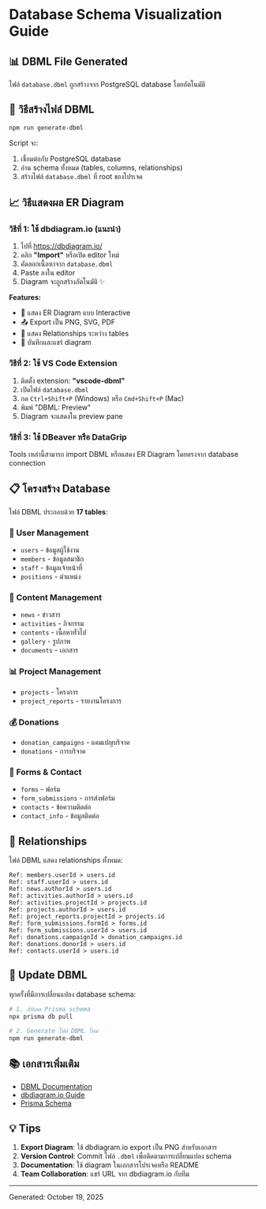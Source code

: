 # Database Schema Visualization Guide

## 📊 DBML File Generated

ไฟล์ `database.dbml` ถูกสร้างจาก PostgreSQL database โดยอัตโนมัติ

## 🚀 วิธีสร้างไฟล์ DBML

```bash
npm run generate-dbml
```

Script จะ:
1. เชื่อมต่อกับ PostgreSQL database
2. อ่าน schema ทั้งหมด (tables, columns, relationships)
3. สร้างไฟล์ `database.dbml` ที่ root ของโปรเจค

## 📈 วิธีแสดงผล ER Diagram

### วิธีที่ 1: ใช้ dbdiagram.io (แนะนำ)

1. ไปที่ https://dbdiagram.io/
2. คลิก **"Import"** หรือเปิด editor ใหม่
3. คัดลอกเนื้อหาจาก `database.dbml`
4. Paste ลงใน editor
5. Diagram จะถูกสร้างอัตโนมัติ ✨

**Features:**
- 🎨 แสดง ER Diagram แบบ Interactive
- 📤 Export เป็น PNG, SVG, PDF
- 🔗 แสดง Relationships ระหว่าง tables
- 💾 บันทึกและแชร์ diagram

### วิธีที่ 2: ใช้ VS Code Extension

1. ติดตั้ง extension: **"vscode-dbml"**
2. เปิดไฟล์ `database.dbml`
3. กด `Ctrl+Shift+P` (Windows) หรือ `Cmd+Shift+P` (Mac)
4. พิมพ์ "DBML: Preview"
5. Diagram จะแสดงใน preview pane

### วิธีที่ 3: ใช้ DBeaver หรือ DataGrip

Tools เหล่านี้สามารถ import DBML หรือแสดง ER Diagram โดยตรงจาก database connection

## 📋 โครงสร้าง Database

ไฟล์ DBML ประกอบด้วย **17 tables**:

### 👥 User Management
- `users` - ข้อมูลผู้ใช้งาน
- `members` - ข้อมูลสมาชิก
- `staff` - ข้อมูลเจ้าหน้าที่
- `positions` - ตำแหน่ง

### 📰 Content Management
- `news` - ข่าวสาร
- `activities` - กิจกรรม
- `contents` - เนื้อหาทั่วไป
- `gallery` - รูปภาพ
- `documents` - เอกสาร

### 📊 Project Management
- `projects` - โครงการ
- `project_reports` - รายงานโครงการ

### 💰 Donations
- `donation_campaigns` - แคมเปญบริจาค
- `donations` - การบริจาค

### 📝 Forms & Contact
- `forms` - ฟอร์ม
- `form_submissions` - การส่งฟอร์ม
- `contacts` - ข้อความติดต่อ
- `contact_info` - ข้อมูลติดต่อ

## 🔗 Relationships

ไฟล์ DBML แสดง relationships ทั้งหมด:

```dbml
Ref: members.userId > users.id
Ref: staff.userId > users.id
Ref: news.authorId > users.id
Ref: activities.authorId > users.id
Ref: activities.projectId > projects.id
Ref: projects.authorId > users.id
Ref: project_reports.projectId > projects.id
Ref: form_submissions.formId > forms.id
Ref: form_submissions.userId > users.id
Ref: donations.campaignId > donation_campaigns.id
Ref: donations.donorId > users.id
Ref: contacts.userId > users.id
```

## 🔧 Update DBML

ทุกครั้งที่มีการเปลี่ยนแปลง database schema:

```bash
# 1. อัปเดต Prisma schema
npx prisma db pull

# 2. Generate ไฟล์ DBML ใหม่
npm run generate-dbml
```

## 📚 เอกสารเพิ่มเติม

- [DBML Documentation](https://dbml.dbdiagram.io/)
- [dbdiagram.io Guide](https://dbdiagram.io/docs)
- [Prisma Schema](https://www.prisma.io/docs/concepts/components/prisma-schema)

## 💡 Tips

1. **Export Diagram**: ใช้ dbdiagram.io export เป็น PNG สำหรับเอกสาร
2. **Version Control**: Commit ไฟล์ `.dbml` เพื่อติดตามการเปลี่ยนแปลง schema
3. **Documentation**: ใช้ diagram ในเอกสารโปรเจคหรือ README
4. **Team Collaboration**: แชร์ URL จาก dbdiagram.io กับทีม

---

Generated: October 19, 2025
